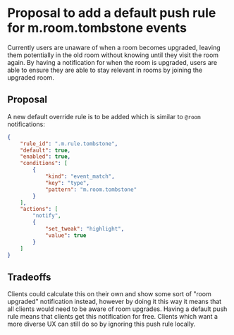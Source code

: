 # Proposal to add a default push rule for m.room.tombstone events

Currently users are unaware of when a room becomes upgraded, leaving them potentially in the old room
without knowing until they visit the room again. By having a notification for when the room is upgraded,
users are able to ensure they are able to stay relevant in rooms by joining the upgraded room.


## Proposal

A new default override rule is to be added which is similar to `@room` notifications:

```json
{
    "rule_id": ".m.rule.tombstone",
    "default": true,
    "enabled": true,
    "conditions": [
        {
            "kind": "event_match",
            "key": "type",
            "pattern": "m.room.tombstone"
        }
    ],
    "actions": [
        "notify",
        {
            "set_tweak": "highlight",
            "value": true
        }
    ]
}
```


## Tradeoffs

Clients could calculate this on their own and show some sort of "room upgraded" notification instead,
however by doing it this way it means that all clients would need to be aware of room upgrades. Having
a default push rule means that clients get this notification for free. Clients which want a more diverse
UX can still do so by ignoring this push rule locally.
